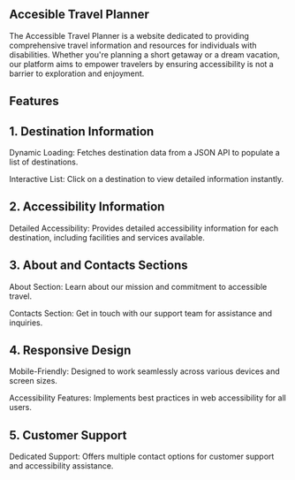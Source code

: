 ## Accesible Travel Planner

The Accessible Travel Planner is a website dedicated to providing comprehensive travel information and resources for individuals with disabilities. Whether you're planning a short getaway or a dream vacation, our platform aims to empower travelers by ensuring accessibility is not a barrier to exploration and enjoyment.

## Features

  ## 1. Destination Information

Dynamic Loading: Fetches destination data from a JSON API to populate a list of destinations.

Interactive List: Click on a destination to view detailed information instantly.

## 2. Accessibility Information

Detailed Accessibility: Provides detailed accessibility information for each destination, including facilities and services available.

  ## 3. About and Contacts Sections

About Section: Learn about our mission and commitment to accessible travel.

Contacts Section: Get in touch with our support team for assistance and inquiries.

  ## 4. Responsive Design

Mobile-Friendly: Designed to work seamlessly across various devices and screen sizes.

Accessibility Features: Implements best practices in web accessibility for all users.

  ## 5. Customer Support

Dedicated Support: Offers multiple contact options for customer support and accessibility assistance.





